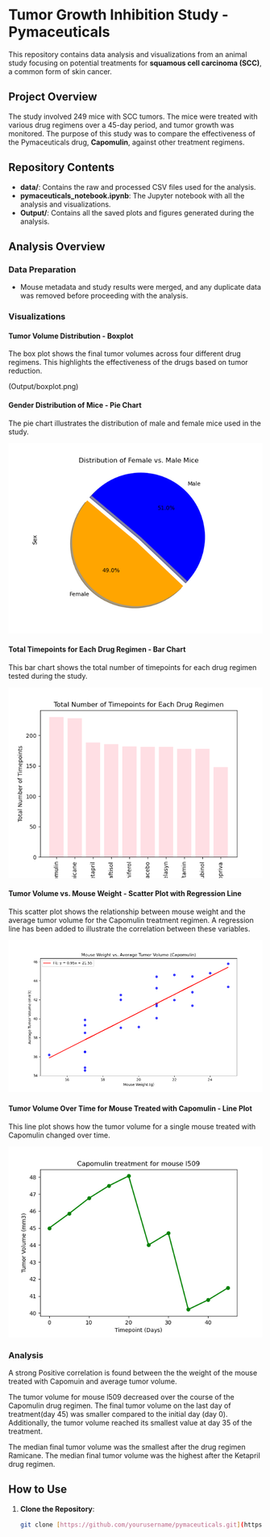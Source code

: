 

# Tumor Growth Inhibition Study - Pymaceuticals

This repository contains data analysis and visualizations from an animal study focusing on potential treatments for **squamous cell carcinoma (SCC)**, a common form of skin cancer.

## Project Overview
The study involved 249 mice with SCC tumors. The mice were treated with various drug regimens over a 45-day period, and tumor growth was monitored. The purpose of this study was to compare the effectiveness of the Pymaceuticals drug, **Capomulin**, against other treatment regimens.

## Repository Contents
- **data/**: Contains the raw and processed CSV files used for the analysis.
- **pymaceuticals_notebook.ipynb**: The Jupyter notebook with all the analysis and visualizations.
- **Output/**: Contains all the saved plots and figures generated during the analysis.


## Analysis Overview

### Data Preparation
- Mouse metadata and study results were merged, and any duplicate data was removed before proceeding with the analysis.

### Visualizations

#### Tumor Volume Distribution - Boxplot
The box plot shows the final tumor volumes across four different drug regimens. This highlights the effectiveness of the drugs based on tumor reduction.

(Output/boxplot.png)

#### Gender Distribution of Mice - Pie Chart
The pie chart illustrates the distribution of male and female mice used in the study.

![Gender Distribution](Output/distribution.png)

#### Total Timepoints for Each Drug Regimen - Bar Chart
This bar chart shows the total number of timepoints for each drug regimen tested during the study.

![Total Timepoints](Output/total_timepoints.png)

#### Tumor Volume vs. Mouse Weight - Scatter Plot with Regression Line
This scatter plot shows the relationship between mouse weight and the average tumor volume for the Capomulin treatment regimen. A regression line has been added to illustrate the correlation between these variables.

![Tumor Regression](Output/tumor_regression.png)

#### Tumor Volume Over Time for Mouse Treated with Capomulin - Line Plot
This line plot shows how the tumor volume for a single mouse treated with Capomulin changed over time.

![Tumor Volume](Output/tumorvolumn.png)


### Analysis

A strong Positive correlation is found between the the weight of the mouse treated with Capomuin and average tumor volume.

The tumor volume for mouse l509 decreased over the course of the Capomulin drug regimen. The final tumor volume on the last day of treatment(day 45) was smaller compared to the initial day (day 0). Additionally, the tumor volume reached its smallest value at day 35 of the treatment.

The median final tumor volume was the smallest after the drug regimen Ramicane. 
The median final tumor volume was the highest after the Ketapril drug regimen.



## How to Use
1. **Clone the Repository**:
   ```bash
   git clone [https://github.com/yourusername/pymaceuticals.git](https://github.com/kristinaabramoff/Tumor-Growth-Inhibition-Study-Pymaceuticals.git)
